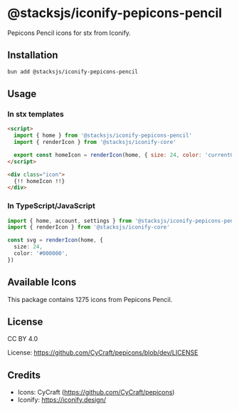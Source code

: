 # @stacksjs/iconify-pepicons-pencil

Pepicons Pencil icons for stx from Iconify.

## Installation

```bash
bun add @stacksjs/iconify-pepicons-pencil
```

## Usage

### In stx templates

```html
<script>
  import { home } from '@stacksjs/iconify-pepicons-pencil'
  import { renderIcon } from '@stacksjs/iconify-core'

  export const homeIcon = renderIcon(home, { size: 24, color: 'currentColor' })
</script>

<div class="icon">
  {!! homeIcon !!}
</div>
```

### In TypeScript/JavaScript

```typescript
import { home, account, settings } from '@stacksjs/iconify-pepicons-pencil'
import { renderIcon } from '@stacksjs/iconify-core'

const svg = renderIcon(home, {
  size: 24,
  color: '#000000',
})
```

## Available Icons

This package contains 1275 icons from Pepicons Pencil.

## License

CC BY 4.0

License: https://github.com/CyCraft/pepicons/blob/dev/LICENSE

## Credits

- Icons: CyCraft (https://github.com/CyCraft/pepicons)
- Iconify: https://iconify.design/
